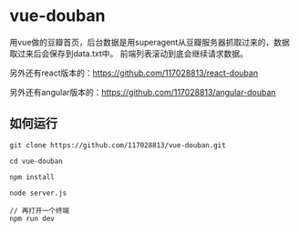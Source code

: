# vue-douban

用vue做的豆瓣首页，后台数据是用superagent从豆瓣服务器抓取过来的，数据取过来后会保存到data.txt中。
前端列表滚动到底会继续请求数据。

另外还有react版本的：https://github.com/117028813/react-douban

另外还有angular版本的：https://github.com/117028813/angular-douban

## 如何运行

```
git clone https://github.com/117028813/vue-douban.git

cd vue-douban

npm install

node server.js

// 再打开一个终端
npm run dev
```
